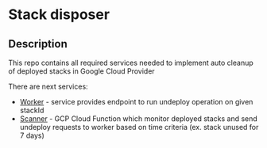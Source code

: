 # Stack disposer

## Description

This repo contains all required services needed to implement auto cleanup of deployed stacks in Google Cloud Provider

There are next services:

* [Worker](/worker/README.md) - service provides endpoint to run undeploy operation on given stackId
* [Scanner](/scanner/README.md) - GCP Cloud Function which monitor deployed stacks and send undeploy requests to worker based on time criteria (ex. stack unused for 7 days)
